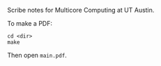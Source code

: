 Scribe notes for Multicore Computing at UT Austin.

To make a PDF:

```
cd <dir>
make
```

Then open `main.pdf`.

